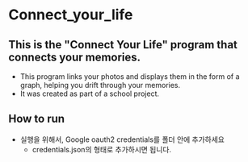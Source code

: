 # Connect_your_life

## This is the "Connect Your Life" program that connects your memories.
- This program links your photos and displays them in the form of a graph, helping you drift through your memories.
- It was created as part of a school project.

## How to run
- 실행을 위해서, Google oauth2 credentials를 폴더 안에 추가하세요
  - credentials.json의 형태로 추가하시면 됩니다.

